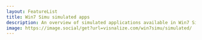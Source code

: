 ```yaml
---
layout: FeatureList
title: Win7 Simu simulated apps
description: An overview of simulated applications available in Win7 Simu
image: https://image.social/get?url=visnalize.com/win7simu/simulated/
---
```

